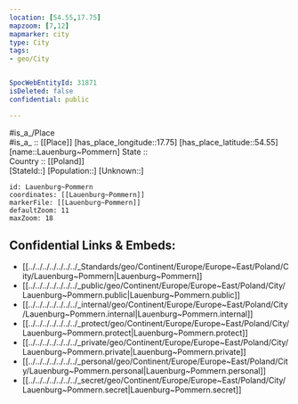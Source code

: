 ```yaml
---
location: [54.55,17.75] 
mapzoom: [7,12] 
mapmarker: city 
type: City
tags:
- geo/City


SpocWebEntityId: 31871
isDeleted: false
confidential: public

---
```

#is_a_/Place  
#is_a_ :: [[Place]] 
[has_place_longitude::17.75] 
[has_place_latitude::54.55] 
[name::Lauenburg~Pommern] 
State ::  
Country :: [[Poland]]  
[StateId::] 
[Population::] 
[Unknown::] 


```leaflet
id: Lauenburg~Pommern
coordinates: [[Lauenburg~Pommern]] 
markerFile: [[Lauenburg~Pommern]] 
defaultZoom: 11 
maxZoom: 18
```


## Confidential Links & Embeds: 
- [[../../../../../../../_Standards/geo/Continent/Europe/Europe~East/Poland/City/Lauenburg~Pommern|Lauenburg~Pommern]] 
- [[../../../../../../../_public/geo/Continent/Europe/Europe~East/Poland/City/Lauenburg~Pommern.public|Lauenburg~Pommern.public]] 
- [[../../../../../../../_internal/geo/Continent/Europe/Europe~East/Poland/City/Lauenburg~Pommern.internal|Lauenburg~Pommern.internal]] 
- [[../../../../../../../_protect/geo/Continent/Europe/Europe~East/Poland/City/Lauenburg~Pommern.protect|Lauenburg~Pommern.protect]] 
- [[../../../../../../../_private/geo/Continent/Europe/Europe~East/Poland/City/Lauenburg~Pommern.private|Lauenburg~Pommern.private]] 
- [[../../../../../../../_personal/geo/Continent/Europe/Europe~East/Poland/City/Lauenburg~Pommern.personal|Lauenburg~Pommern.personal]] 
- [[../../../../../../../_secret/geo/Continent/Europe/Europe~East/Poland/City/Lauenburg~Pommern.secret|Lauenburg~Pommern.secret]] 

